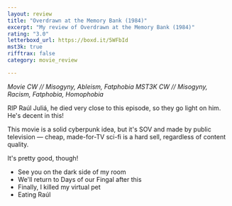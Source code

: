 ```yaml
---
layout: review
title: "Overdrawn at the Memory Bank (1984)"
excerpt: "My review of Overdrawn at the Memory Bank (1984)"
rating: "3.0"
letterboxd_url: https://boxd.it/5WFbId
mst3k: true
rifftrax: false
category: movie_review

---
```


<i>Movie CW // Misogyny, Ableism, Fatphobia</i>
<i>MST3K CW // Misogyny, Racism, Fatphobia, Homophobia</i>

RIP Raúl Juliá, he died very close to this episode, so they go light on him. He's decent in this!

This movie is a solid cyberpunk idea, but it's SOV and made by public television — cheap, made-for-TV sci-fi is a hard sell, regardless of content quality.

It's pretty good, though!

* See you on the dark side of my room
* We'll return to Days of our Fingal after this
* Finally, I killed my virtual pet
* Eating Raúl